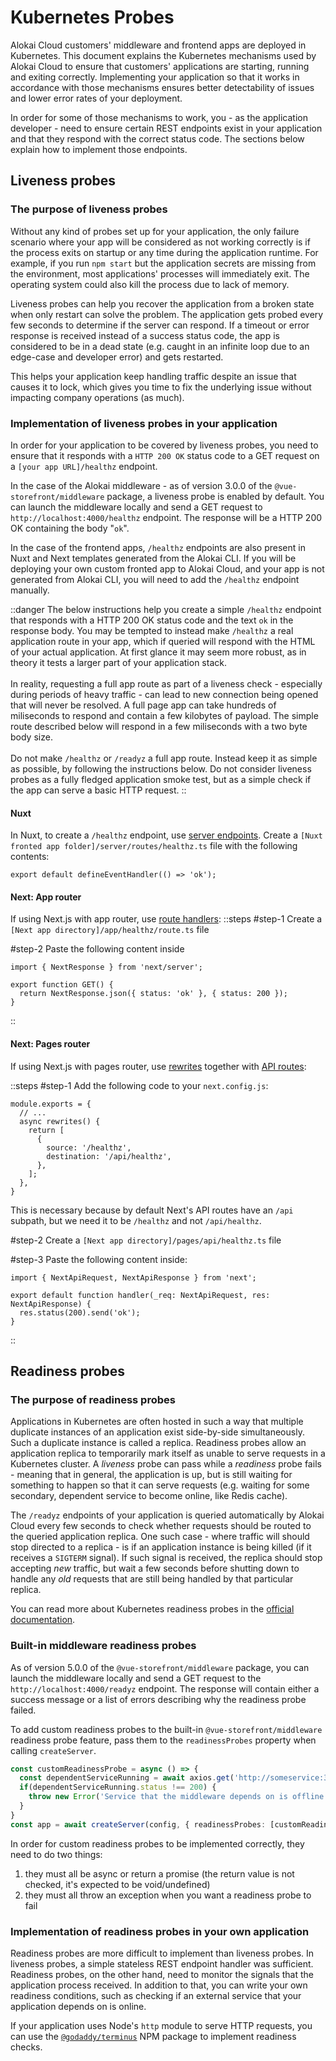 # Kubernetes Probes

Alokai Cloud customers' middleware and frontend apps are deployed in Kubernetes. This document explains the Kubernetes mechanisms used by Alokai Cloud to ensure that customers' applications are starting, running and exiting correctly. Implementing your application so that it works in accordance with those mechanisms ensures better detectability of issues and lower error rates of your deployment.

In order for some of those mechanisms to work, you - as the application developer - need to ensure certain REST endpoints exist in your application and that they respond with the correct status code. The sections below explain how to implement those endpoints.

## Liveness probes

### The purpose of liveness probes

Without any kind of probes set up for your application, the only failure scenario where your app will be considered as not working correctly is if the process exits on startup or any time during the application runtime. For example, if you run `npm start` but the application secrets are missing from the environment, most applications' processes will immediately exit. The operating system could also kill the process due to lack of memory. 

Liveness probes can help you recover the application from a broken state when only restart can solve the problem. The application gets probed every few seconds to determine if the server can respond. If a timeout or error response is received instead of a success status code, the app is considered to be in a dead state (e.g. caught in an infinite loop due to an edge-case and developer error) and gets restarted.

This helps your application keep handling traffic despite an issue that causes it to lock, which gives you time to fix the underlying issue without impacting company operations (as much).

### Implementation of liveness probes in your application

In order for your application to be covered by liveness probes, you need to ensure that it responds with a `HTTP 200 OK` status code to a GET request on a `[your app URL]/healthz` endpoint.

In the case of the Alokai middleware - as of version 3.0.0 of the `@vue-storefront/middleware` package, a liveness probe is enabled by default. You can launch the middleware locally and send a GET request to `http://localhost:4000/healthz` endpoint. The response will be a HTTP 200 OK containing the body "`ok`".

In the case of the frontend apps, `/healthz` endpoints are also present in Nuxt and Next templates generated from the Alokai CLI. If you will be deploying your own custom fronted app to Alokai Cloud, and your app is not generated from Alokai CLI, you will need to add the `/healthz` endpoint manually.

<!-- https://github.com/search?q=repo%3Avuestorefront%2Funified-storefronts%20healthz&type=code -->

::danger
The below instructions help you create a simple `/healthz` endpoint that responds with a HTTP 200 OK status code and the text `ok` in the response body. You may be tempted to instead make `/healthz` a real application route in your app, which if queried will respond with the HTML of your actual application. At first glance it may seem more robust, as in theory it tests a larger part of your application stack.  
<br>
In reality, requesting a full app route as part of a liveness check - especially during periods of heavy traffic - can lead to new connection being opened that will never be resolved. A full page app can take hundreds of miliseconds to respond and contain a few kilobytes of payload. The simple route described below will respond in a few miliseconds with a two byte body size.  
<br>
Do not make `/healthz` or `/readyz` a full app route. Instead keep it as simple as possible, by following the instructions below. Do not consider liveness probes as a fully fledged application smoke test, but as a simple check if the app can serve a basic HTTP request.
::

#### Nuxt

In Nuxt, to create a `/healthz` endpoint, use [server endpoints](https://nuxt.com/docs/getting-started/server#server-endpoints-middleware). Create a <nobr>`[Nuxt fronted app folder]/server/routes/healthz.ts`</nobr> file with the following contents:
```ts[server/routes/healthz.ts]
export default defineEventHandler(() => 'ok');
```


#### Next: App router
If using Next.js with app router, use [route handlers](https://nextjs.org/docs/app/api-reference/file-conventions/route):
::steps
#step-1 
Create a `[Next app directory]/app/healthz/route.ts` file

#step-2
Paste the following content inside
```ts[app/healthz/route.ts]
import { NextResponse } from 'next/server';

export function GET() {
  return NextResponse.json({ status: 'ok' }, { status: 200 });
}
```
::

#### Next: Pages router
If using Next.js with pages router, use [rewrites](https://nextjs.org/docs/pages/api-reference/next-config-js/rewrites) together with [API routes](https://nextjs.org/docs/pages/building-your-application/routing/api-routes):

::steps
#step-1
Add the following code to your `next.config.js`:
```ts{3-10}[next.config.js]
module.exports = {
  // ...
  async rewrites() {
    return [
      {
        source: '/healthz',
        destination: '/api/healthz',
      },
    ];
  },
} 
```
This is necessary because by default Next's API routes have an `/api` subpath, but we need it to be <nobr>`/healthz`</nobr> and not <nobr>`/api/healthz`</nobr>.

#step-2
Create a `[Next app directory]/pages/api/healthz.ts` file

#step-3
Paste the following content inside:
```ts[pages/api/healhtz.ts]
import { NextApiRequest, NextApiResponse } from 'next';

export default function handler(_req: NextApiRequest, res: NextApiResponse) {
  res.status(200).send('ok');
}
```
::

## Readiness probes

### The purpose of readiness probes

Applications in Kubernetes are often hosted in such a way that multiple duplicate instances of an application exist side-by-side simultaneously. Such a duplicate instance is called a replica. Readiness probes allow an application replica to temporarily mark itself as unable to serve requests in a Kubernetes cluster. A *liveness* probe can pass while a *readiness* probe fails - meaning that in general, the application is up, but is still waiting for something to happen so that it can serve requests (e.g. waiting for some secondary, dependent service to become online, like Redis cache).

The `/readyz` endpoints of your application is queried automatically by Alokai Cloud every few seconds to check whether requests should be routed to the queried application replica. One such case - where traffic will should stop directed to a replica - is if an application instance is being killed (if it receives a `SIGTERM` signal). If such signal is received, the replica should stop accepting *new* traffic, but wait a few seconds before shutting down to handle any *old* requests that are still being handled by that particular replica.

You can read more about Kubernetes readiness probes in the [official documentation](https://kubernetes.io/docs/tasks/configure-pod-container/configure-liveness-readiness-startup-probes/#define-readiness-probes).

### Built-in middleware readiness probes

As of version 5.0.0 of the `@vue-storefront/middleware` package, you can launch the middleware locally and send a GET request to the `http://localhost:4000/readyz` endpoint. The response will contain either a success message or a list of errors describing why the readiness probe failed. 

To add custom readiness probes to the built-in `@vue-storefront/middleware` readiness probe feature, pass them to the `readinessProbes` property when calling `createServer`.

```ts
const customReadinessProbe = async () => { 
  const dependentServiceRunning = await axios.get('http://someservice:3000/healthz');
  if(dependentServiceRunning.status !== 200) {
    throw new Error('Service that the middleware depends on is offline. The middleware is temporarily not ready to accept connections.')
  }
}
const app = await createServer(config, { readinessProbes: [customReadinessProbe]});
```

In order for custom readiness probes to be implemented correctly, they need to do two things:
1. they must all be async or return a promise (the return value is not checked, it's expected to be void/undefined)
2. they must all throw an exception when you want a readiness probe to fail

### Implementation of readiness probes in your own application

Readiness probes are more difficult to implement than liveness probes. In liveness probes, a simple stateless REST endpoint handler was sufficient. Readiness probes, on the other hand, need to monitor the signals that the application process received. In addition to that, you can write your own readiness conditions, such as checking if an external service that your application depends on is online.

If your application uses Node's `http` module to serve HTTP requests, you can use the [`@godaddy/terminus`](https://www.npmjs.com/package/@godaddy/terminus) NPM package to implement readiness checks.

